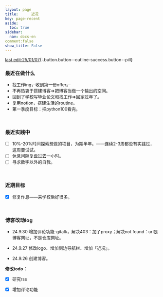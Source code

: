 ```yaml
---
layout: page
title:      近况
key: page-recent
aside:
  toc: true
sidebar:
  nav: docs-en
comment:false
show_title: False
---
```




[last edit:25/01/07](#){:.button.button--outline-success.button--pill}



### 最近在做什么

- ~~找工作ing，收到第一份offer。~~
- 不再热衷于搭建博客=>把博客当做一个输出的空间。
- 回到了学校写毕业论文和找工作=>回家过年了。
- 复用notion，搭建生活的routine。
- 第一季度目标：把python100看完。

​      

### 最近实践中

- [ ] 10%-20%时间探索想做的项目，为期半年。——连续2-3周都没有实践过，这周要试试。
- [ ] 休息间隙复盘过去一小时。
- [ ] 寻求数字以外的自我。

​       

### 近期目标

- [x] 修复作息——来学校后好很多。

​      

### 博客改动log

- 24.9.30 增加评论功能-gitalk，解决403：加了proxy；解决not found：url是博客网址，不是仓库网址。

- 24.9.27 修改logo、增加侧边导航栏、增加「近况」。

- 24.9.26 创建博客。

**修改todo：**

- [x] 研究rss
- [x] 增加评论功能

